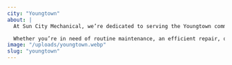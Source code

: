 ```yaml
---
city: "Youngtown"
about: |
  At Sun City Mechanical, we’re dedicated to serving the Youngtown community with dependable HVAC services that ensure your home stays comfortable throughout the year. Our experienced team is well-versed in addressing the specific needs of Youngtown residents, offering expert heating, cooling, and air quality solutions tailored to your home.

  Whether you’re in need of routine maintenance, an efficient repair, or a new system installation, our skilled technicians are here to provide the reliable service you deserve. We’re committed to keeping your Youngtown home comfortable and your HVAC system running smoothly all year long.
image: "/uploads/youngtown.webp"
slug: "youngtown"
---
```

